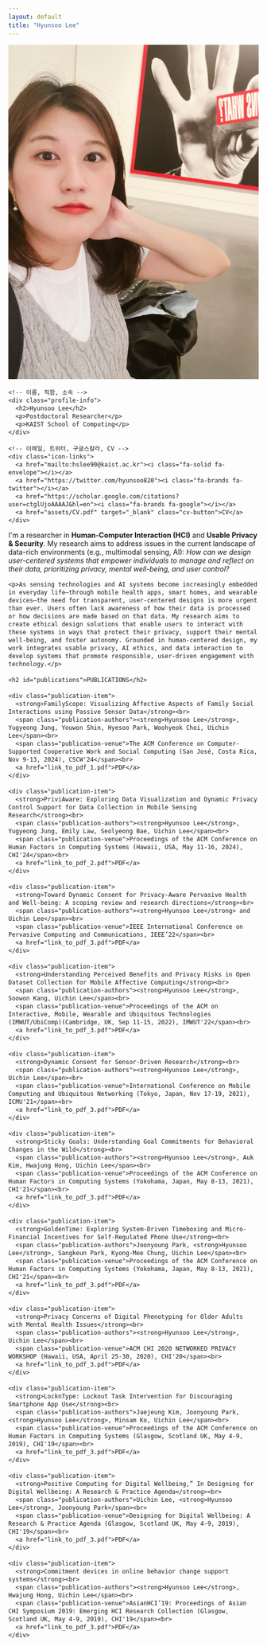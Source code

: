 ```yaml
---
layout: default
title: "Hyunsoo Lee"
---
```


<div class="page-wrapper">

  <!-- 왼쪽: 사진 + 아이콘 -->
  <div class="sidebar">
    <img src="assets/img/profile.JPG" alt="Profile Image" class="profile-img">
    
    <!-- 이름, 직함, 소속 -->
    <div class="profile-info">
      <h2>Hyunsoo Lee</h2>
      <p>Postdoctoral Researcher</p>
      <p>KAIST School of Computing</p>
    </div>

    <!-- 이메일, 트위터, 구글스칼라, CV -->
    <div class="icon-links">
      <a href="mailto:hslee90@kaist.ac.kr"><i class="fa-solid fa-envelope"></i></a>
      <a href="https://twitter.com/hyunsoo820"><i class="fa-brands fa-twitter"></i></a>
      <a href="https://scholar.google.com/citations?user=ctglUjoAAAAJ&hl=en"><i class="fa-brands fa-google"></i></a>
      <a href="assets/CV.pdf" target="_blank" class="cv-button">CV</a>
    </div>
  </div> <!-- .sidebar 닫기 -->

  <!-- 오른쪽: 텍스트 내용 -->
  <div class="main-content">
    <p>I'm a researcher in <strong>Human-Computer Interaction (HCI)</strong> and <strong>Usable Privacy & Security</strong>. My research aims to address issues in the current landscape of data-rich environments (e.g., multimodal sensing, AI): <i>How can we design user-centered systems that empower individuals to manage and reflect on their data, prioritizing privacy, mental well-being, and user control?</i></p>

    <p>As sensing technologies and AI systems become increasingly embedded in everyday life—through mobile health apps, smart homes, and wearable devices—the need for transparent, user-centered designs is more urgent than ever. Users often lack awareness of how their data is processed or how decisions are made based on that data. My research aims to create ethical design solutions that enable users to interact with these systems in ways that protect their privacy, support their mental well-being, and foster autonomy. Grounded in human-centered design, my work integrates usable privacy, AI ethics, and data interaction to develop systems that promote responsible, user-driven engagement with technology.</p>

    <h2 id="publications">PUBLICATIONS</h2>

    <div class="publication-item">
      <strong>FamilyScope: Visualizing Affective Aspects of Family Social Interactions using Passive Sensor Data</strong><br>
      <span class="publication-authors"><strong>Hyunsoo Lee</strong>, Yugyeong Jung, Youwon Shin, Hyesoo Park, Woohyeok Choi, Uichin Lee</span><br>
      <span class="publication-venue">The ACM Conference on Computer-Supported Cooperative Work and Social Computing (San José, Costa Rica, Nov 9-13, 2024), CSCW'24</span><br>
      <a href="link_to_pdf_1.pdf">PDF</a>
    </div>

    <div class="publication-item">
      <strong>PriviAware: Exploring Data Visualization and Dynamic Privacy Control Support for Data Collection in Mobile Sensing Research</strong><br>
      <span class="publication-authors"><strong>Hyunsoo Lee</strong>, Yugyeong Jung, Emily Law, Seolyeong Bae, Uichin Lee</span><br>
      <span class="publication-venue">Proceedings of the ACM Conference on Human Factors in Computing Systems (Hawaii, USA, May 11-16, 2024), CHI'24</span><br>
      <a href="link_to_pdf_2.pdf">PDF</a>
    </div>

    <div class="publication-item">
      <strong>Toward Dynamic Consent for Privacy-Aware Pervasive Health and Well-being: A scoping review and research directions</strong><br>
      <span class="publication-authors"><strong>Hyunsoo Lee</strong> and Uichin Lee</span><br>
      <span class="publication-venue">IEEE International Conference on Pervasive Computing and Communications, IEEE’22</span><br>
      <a href="link_to_pdf_3.pdf">PDF</a>
    </div>

    <div class="publication-item">
      <strong>Understanding Perceived Benefits and Privacy Risks in Open Dataset Collection for Mobile Affective Computing</strong><br>
      <span class="publication-authors"><strong>Hyunsoo Lee</strong>, Soowon Kang, Uichin Lee</span><br>
      <span class="publication-venue">Proceedings of the ACM on Interactive, Mobile, Wearable and Ubiquitous Technologies (IMWUT/UbiComp)(Cambridge, UK, Sep 11-15, 2022), IMWUT'22</span><br>
      <a href="link_to_pdf_3.pdf">PDF</a>
    </div>

    <div class="publication-item">
      <strong>Dynamic Consent for Sensor-Driven Research</strong><br>
      <span class="publication-authors"><strong>Hyunsoo Lee</strong>, Uichin Lee</span><br>
      <span class="publication-venue">International Conference on Mobile Computing and Ubiquitous Networking (Tokyo, Japan, Nov 17-19, 2021), ICMU'21</span><br>
      <a href="link_to_pdf_3.pdf">PDF</a>
    </div>

    <div class="publication-item">
      <strong>Sticky Goals: Understanding Goal Commitments for Behavioral Changes in the Wild</strong><br>
      <span class="publication-authors"><strong>Hyunsoo Lee</strong>, Auk Kim, Hwajung Hong, Uichin Lee</span><br>
      <span class="publication-venue">Proceedings of the ACM Conference on Human Factors in Computing Systems (Yokohama, Japan, May 8-13, 2021), CHI'21</span><br>
      <a href="link_to_pdf_3.pdf">PDF</a>
    </div>

    <div class="publication-item">
      <strong>GoldenTime: Exploring System-Driven Timeboxing and Micro-Financial Incentives for Self-Regulated Phone Use</strong><br>
      <span class="publication-authors">Joonyoung Park, <strong>Hyunsoo Lee</strong>, Sangkeun Park, Kyong-Mee Chung, Uichin Lee</span><br>
      <span class="publication-venue">Proceedings of the ACM Conference on Human Factors in Computing Systems (Yokohama, Japan, May 8-13, 2021), CHI'21</span><br>
      <a href="link_to_pdf_3.pdf">PDF</a>
    </div>

    <div class="publication-item">
      <strong>Privacy Concerns of Digital Phenotyping for Older Adults with Mental Health Issues</strong><br>
      <span class="publication-authors"><strong>Hyunsoo Lee</strong>, Uichin Lee</span><br>
      <span class="publication-venue">ACM CHI 2020 NETWORKED PRIVACY WORKSHOP (Hawaii, USA, April 25-30, 2020), CHI'20</span><br>
      <a href="link_to_pdf_3.pdf">PDF</a>
    </div>

    <div class="publication-item">
      <strong>LocknType: Lockout Task Intervention for Discouraging Smartphone App Use</strong><br>
      <span class="publication-authors">Jaejeung Kim, Joonyoung Park, <strong>Hyunsoo Lee</strong>, Minsam Ko, Uichin Lee</span><br>
      <span class="publication-venue">Proceedings of the ACM Conference on Human Factors in Computing Systems (Glasgow, Scotland UK, May 4-9, 2019), CHI'19</span><br>
      <a href="link_to_pdf_3.pdf">PDF</a>
    </div>

    <div class="publication-item">
      <strong>Positive Computing for Digital Wellbeing,” In Designing for Digital Wellbeing: A Research & Practice Agenda</strong><br>
      <span class="publication-authors">Uichin Lee, <strong>Hyunsoo Lee</strong>, Joonyoung Park</span><br>
      <span class="publication-venue">Designing for Digital Wellbeing: A Research & Practice Agenda (Glasgow, Scotland UK, May 4-9, 2019), CHI'19</span><br>
      <a href="link_to_pdf_3.pdf">PDF</a>
    </div>

    <div class="publication-item">
      <strong>Commitment devices in online behavior change support systems</strong><br>
      <span class="publication-authors"><strong>Hyunsoo Lee</strong>, Hwajung Hong, Uichin Lee</span><br>
      <span class="publication-venue">AsianHCI’19: Proceedings of Asian CHI Symposium 2019: Emerging HCI Research Collection (Glasgow, Scotland UK, May 4-9, 2019), CHI'19</span><br>
      <a href="link_to_pdf_3.pdf">PDF</a>
    </div>

  </div> <!-- .main-content 닫기 -->

</div> <!-- .page-wrapper 닫기 -->
